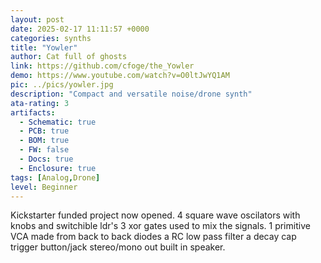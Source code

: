 ```yaml
---
layout: post
date: 2025-02-17 11:11:57 +0000
categories: synths
title: "Yowler"
author: Cat full of ghosts
link: https://github.com/cfoge/the_Yowler
demo: https://www.youtube.com/watch?v=O0ltJwYQ1AM
pic: ../pics/yowler.jpg
description: "Compact and versatile noise/drone synth"
ata-rating: 3
artifacts:
  - Schematic: true
  - PCB: true
  - BOM: true
  - FW: false
  - Docs: true
  - Enclosure: true
tags: [Analog,Drone]
level: Beginner
---
```


Kickstarter funded project now opened. 4 square wave oscilators with knobs and switchible ldr's 3 xor gates used to mix the signals. 1 primitive VCA made from back to back diodes a RC low pass filter a decay cap trigger button/jack stereo/mono out built in speaker.